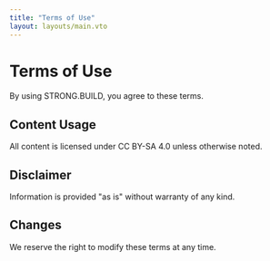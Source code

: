 ```yaml
---
title: "Terms of Use"
layout: layouts/main.vto
---
```


# Terms of Use

By using STRONG.BUILD, you agree to these terms.

## Content Usage
All content is licensed under CC BY-SA 4.0 unless otherwise noted.

## Disclaimer
Information is provided "as is" without warranty of any kind.

## Changes
We reserve the right to modify these terms at any time. 